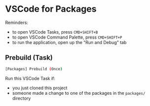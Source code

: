 # VSCode for Packages

Reminders:

- to open VSCode Tasks, press `CMD+SHIFT+B`
- to open VSCode Command Palette, press `CMD+SHIFT+P`
- to run the application, open up the "Run and Debug" tab

## Prebuild (Task)

```sh
[Packages] Prebuild (Once)
```

Run this VSCode Task if:

- you just cloned this project
- someone made a change to one of the packages in the `packages/` directory
